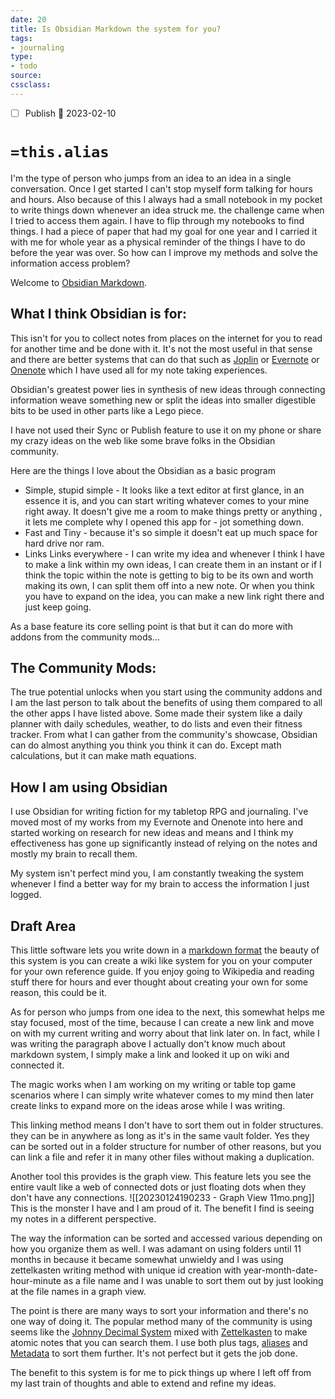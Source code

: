```yaml
---
date: 20
title: Is Obsidian Markdown the system for you?
tags:
- journaling
type:
- todo
source: 
cssclass:
---
```

- [ ]  Publish 📅 2023-02-10 
# `=this.alias`

I'm the type of person who jumps from an idea to an idea in a single conversation. Once I get started I can't stop myself form talking for hours and hours. Also because of this I always had a small notebook in my pocket to write things down whenever an idea struck me. the challenge came when I tried to access them again. I have to flip through my notebooks to find things. I had a piece of paper that had my goal for one year and I carried it with me for whole year as a physical reminder of the things I have to do before the year was over. So how can I improve my methods and solve the information access problem?

Welcome  to [Obsidian Markdown](https://obsidian.md/).

## What I think Obsidian is for:

This isn't for you to collect notes from places on the internet for you to read for another time and be done with it. It's not the most useful in that sense and there are better systems that can do that such as [Joplin](https://joplinapp.org/) or [Evernote](https://evernote.com/intl/en) or [Onenote](https://www.microsoft.com/en-ca/microsoft-365/onenote/digital-note-taking-app) which I have used all for my note taking experiences. 

Obsidian's greatest power lies in synthesis of new ideas through connecting information weave something new or split the ideas into smaller digestible bits to be used in other parts like a Lego piece.

I have not used their Sync or Publish feature to use it on my phone or share my crazy ideas on the web like some brave folks in the Obsidian community.

Here are the things I love about the Obsidian as a basic program
- Simple, stupid simple - It looks like a text editor at first glance, in an essence it is, and you can start writing whatever comes to your mine right away. It doesn't give me a room to make things pretty or anything , it lets me complete why I opened this app for - jot something down.
- Fast and Tiny - because it's so simple it doesn't eat up much space for hard drive nor ram.
- Links Links everywhere - I can write my idea and whenever I think I have to make a link within my own ideas, I can create them in an instant or if I think the topic within the note is getting to big to be its own and worth making its own, I can split them off into a new note. Or when you  think you have to expand on the idea, you can make a new link right there and just keep going.

As a base feature its core selling point is that but it can do more with addons from the community mods...

## The Community Mods:

The true potential unlocks when you start using the community addons and I am the last person to talk about the benefits of using them compared to all the other apps I have listed above. Some made their system like a daily planner with daily schedules, weather, to do lists and even their fitness tracker. From what I can gather from the community's showcase, Obsidian can do almost anything you think you think it can do. Except math calculations, but it can make math equations.

## How I am using Obsidian

I use Obsidian for writing fiction for my tabletop RPG and journaling. I've moved most of my works from my Evernote and Onenote into here and started working on research for new ideas and means and I think my effectiveness has gone up significantly instead of relying on the notes and mostly my brain to recall them. 

My system isn't perfect mind you, I am constantly tweaking the system whenever I find a better way for my brain to access the information I just logged.


## Draft Area

This little software lets you write down in a [markdown format](https://en.wikipedia.org/wiki/Markdown) the beauty of this system is you can create a wiki like system for you on your computer for your own reference guide. If you enjoy going to Wikipedia and reading stuff there for hours and ever thought about creating your own for some reason, this could be it. 

As for person who jumps from one idea to the next, this somewhat helps me stay focused, most of the time, because I can create a new link and move on with my current writing and worry about that link later on. In fact, while I was writing the paragraph above I actually don't know much about markdown system, I simply make a link and looked it up on wiki and connected it.

The magic works when I am working on my writing or table top game scenarios where I can simply write whatever comes to my mind then later create links to expand more on the ideas arose while I was writing. 

This linking method means I don't have to sort them out in folder structures. they can be in anywhere as long as it's in the same vault folder. Yes they can be sorted out in a folder structure for number of other reasons, but you can link a file and refer it in many other files without making a duplication. 

Another tool this provides is the graph view. This feature lets you see the entire vault like a web of connected dots or just floating dots when they don't have any connections. 
![[20230124190233 - Graph View 11mo.png]]
This is the monster I have and I am proud of it. The benefit I find is seeing my notes in a different perspective.

The way the information can be sorted and accessed various depending on how you organize them as well. I was adamant on using folders until 11 months in because it became somewhat unwieldy and I was using zettelkasten writing method with unique id creation with year-month-date-hour-minute as a file name and I was unable to sort them out by just looking at the file names in a graph view.

The point is there are many ways to sort your information and there's no one way of doing it. The popular method many of the community is using seems like the [Johnny Decimal System](https://johnnydecimal.com/) mixed with [Zettelkasten](https://en.wikipedia.org/wiki/Zettelkasten) to make atomic notes that you can search them. I use both plus tags, [aliases](https://help.obsidian.md/Linking+notes+and+files/Aliases) and [Metadata](https://help.obsidian.md/Editing+and+formatting/Metadata) to sort them further. It's not perfect but it gets the job done. 

The benefit to this system is for me to pick things up where I left off from my last train of thoughts and able to extend and refine my ideas.